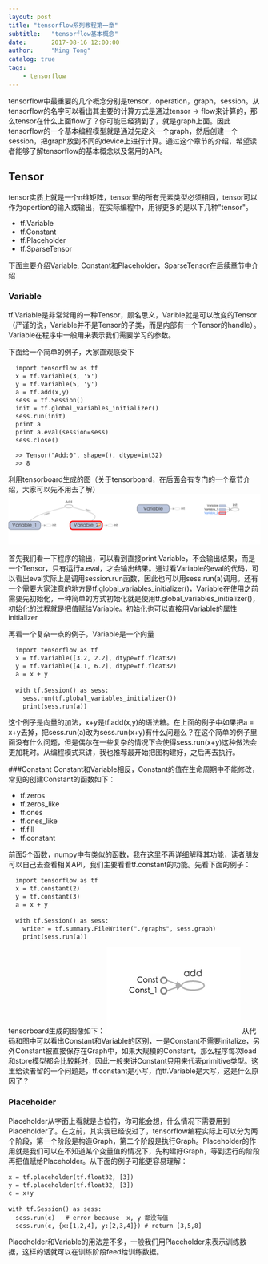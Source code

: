 ```yaml
---
layout: post
title: "tensorflow系列教程第一章"
subtitle:   "tensorflow基本概念"
date:       2017-08-16 12:00:00
author:     "Ming Tong"
catalog: true
tags:
    - tensorflow
---
```


tensorflow中最重要的几个概念分别是tensor，operation，graph，session。从tensorflow的名字可以看出其主要的计算方式是通过tensor -> flow来计算的，那么tensor在什么上面flow了？你可能已经猜到了，就是graph上面。因此tensorflow的一个基本编程模型就是通过先定义一个graph，然后创建一个session，把graph放到不同的device上进行计算。通过这个章节的介绍，希望读者能够了解tensorflow的基本概念以及常用的API。

## Tensor
tensor实质上就是一个n维矩阵，tensor里的所有元素类型必须相同，tensor可以作为opertion的输入或输出，在实际编程中，用得更多的是以下几种"tensor"。
- tf.Variable
- tf.Constant
- tf.Placeholder
- tf.SparseTensor 

下面主要介绍Variable, Constant和Placeholder，SparseTensor在后续章节中介绍

### Variable
tf.Variable是非常常用的一种Tensor，顾名思义，Varible就是可以改变的Tensor（严谨的说，Variable并不是Tensor的子类，而是内部有一个Tensor的handle）。Variable在程序中一般用来表示我们需要学习的参数。


下面给一个简单的例子，大家直观感受下
```
  import tensorflow as tf
  x = tf.Variable(3, 'x')
  y = tf.Variable(5, 'y')
  a = tf.add(x,y)
  sess = tf.Session()
  init = tf.global_variables_initializer()
  sess.run(init)
  print a
  print a.eval(session=sess)
  sess.close()
```
```
  >> Tensor("Add:0", shape=(), dtype=int32)
  >> 8
```
利用tensorboard生成的图（关于tensorboard，在后面会有专门的一个章节介绍，大家可以先不用去了解）
![avatar](/img/tensor_cha1.png)

首先我们看一下程序的输出，可以看到直接print Variable，不会输出结果，而是一个Tensor，只有运行a.eval，才会输出结果。通过看Variable的eval的代码，可以看出eval实际上是调用session.run函数，因此也可以用sess.run(a)调用。还有一个需要大家注意的地方是tf.global_variables_initializer()，Variable在使用之前需要先初始化，一种简单的方式初始化就是使用tf.global_variables_initializer()，初始化的过程就是把值赋给Variable。初始化也可以直接用Variable的属性initializer

再看一个复杂一点的例子，Variable是一个向量
```
  import tensorflow as tf
  x = tf.Variable([3.2, 2.2], dtype=tf.float32)
  y = tf.Variable([4.1, 6.2], dtype=tf.float32)
  a = x + y

  with tf.Session() as sess:
    sess.run(tf.global_variables_initializer())
    print(sess.run(a))
```

这个例子是向量的加法，x+y是tf.add(x,y)的语法糖。在上面的例子中如果把a = x+y去掉，把sess.run(a)改为sess.run(x+y)有什么问题么？在这个简单的例子里面没有什么问题，但是偶尔在一些复杂的情况下会使得sess.run(x+y)这种做法会更加耗时。从编程模式来讲，我也推荐最开始把图构建好，之后再去执行。

###Constant
Constant和Variable相反，Constant的值在生命周期中不能修改，常见的创建Constant的函数如下：
- tf.zeros
- tf.zeros_like
- tf.ones
- tf.ones_like
- tf.fill
- tf.constant

前面5个函数，numpy中有类似的函数，我在这里不再详细解释其功能，读者朋友可以自己去查看相关API，我们主要看看tf.constant的功能。先看下面的例子：
```
  import tensorflow as tf
  x = tf.constant(2)
  y = tf.constant(3)
  a = x + y

  with tf.Session() as sess:
    writer = tf.summary.FileWriter("./graphs", sess.graph)
    print(sess.run(a))
```
tensorboard生成的图像如下：
![avatar](/img/tensor_cha1_2.png)
从代码和图中可以看出Constant和Variable的区别，一是Constant不需要initalize，另外Constant被直接保存在Graph中，如果大规模的Constant，那么程序每次load和store模型都会比较耗时，因此一般来讲Constant只用来代表primitive类型。这里给读者留的一个问题是，tf.constant是小写，而tf.Variable是大写，这是什么原因了？

### Placeholder
Placeholder从字面上看就是占位符，你可能会想，什么情况下需要用到Placeholder了。在之前，其实我已经说过了，tensorflow编程实际上可以分为两个阶段，第一个阶段是构造Graph，第二个阶段是执行Graph。Placeholder的作用就是我们可以在不知道某个变量值的情况下，先构建好Graph，等到运行的阶段再把值赋给Placeholder。从下面的例子可能更容易理解：
```
x = tf.placeholder(tf.float32, [3])
y = tf.placeholder(tf.float32, [3])
c = x+y

with tf.Session() as sess:
  sess.run(c)   # error because  x, y 都没有值
  sess.run(c, {x:[1,2,4], y:[2,3,4]}) # return [3,5,8]
```
Placeholder和Variable的用法差不多，一般我们用Placeholder来表示训练数据，这样的话就可以在训练阶段feed给训练数据。
